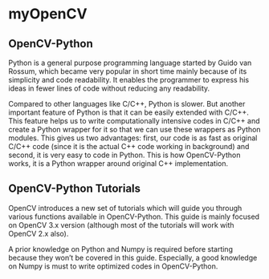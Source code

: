 # myOpenCV

## OpenCV-Python

Python is a general purpose programming language started by Guido van Rossum, which became very popular in short time mainly because of its simplicity and code readability. It enables the programmer to express his ideas in fewer lines of code without reducing any readability.

Compared to other languages like C/C++, Python is slower. But another important feature of Python is that it can be easily extended with C/C++. This feature helps us to write computationally intensive codes in C/C++ and create a Python wrapper for it so that we can use these wrappers as Python modules. This gives us two advantages: first, our code is as fast as original C/C++ code (since it is the actual C++ code working in background) and second, it is very easy to code in Python. This is how OpenCV-Python works, it is a Python wrapper around original C++ implementation.

## OpenCV-Python Tutorials

OpenCV introduces a new set of tutorials which will guide you through various functions available in OpenCV-Python. This guide is mainly focused on OpenCV 3.x version (although most of the tutorials will work with OpenCV 2.x also).

A prior knowledge on Python and Numpy is required before starting because they won’t be covered in this guide. Especially, a good knowledge on Numpy is must to write optimized codes in OpenCV-Python.



